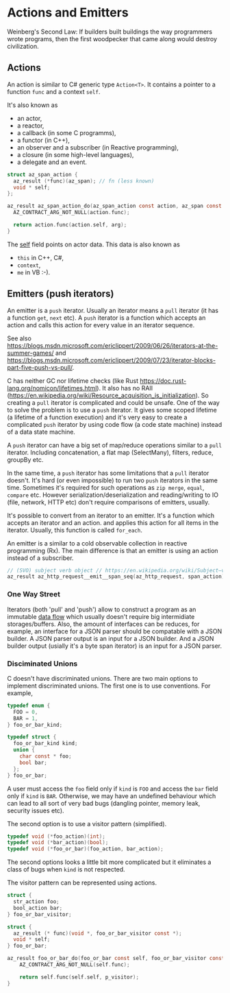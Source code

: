 # Actions and Emitters

Weinberg's Second Law: If builders built buildings the way programmers wrote programs, 
then the first woodpecker that came along would destroy civilization. 

## Actions

An action is similar to C# generic type `Action<T>`. It contains a pointer to a function `func` and a context `self`.

It's also known as 
- an actor,
- a reactor,
- a callback (in some C programms),
- a functor (in C++),
- an observer and a subscriber (in Reactive programming),
- a closure (in some high-level languages),
- a delegate and an event.

```c
struct az_span_action {
  az_result (*func)(az_span); // fn (less known)
  void * self;
};

az_result az_span_action_do(az_span_action const action, az_span const arg) {
  AZ_CONTRACT_ARG_NOT_NULL(action.func);

  return action.func(action.self, arg);
}
```

The [self](https://en.wikipedia.org/wiki/This_%28computer_programming%29) field points on actor data. 
This data is also known as 
- `this` in C++, C#,
- `context`,
- `me` in VB :-).

## Emitters (push iterators)

An emitter is a `push` iterator. Usually an iterator means a `pull` iterator (it has a function `get`, `next` etc).
A `push` iterator is a function which accepts an action and calls this action for every value in an iterator sequence.

See also https://blogs.msdn.microsoft.com/ericlippert/2009/06/26/iterators-at-the-summer-games/ and
https://blogs.msdn.microsoft.com/ericlippert/2009/07/23/iterator-blocks-part-five-push-vs-pull/.

C has neither GC nor lifetime checks (like Rust https://doc.rust-lang.org/nomicon/lifetimes.html). It also has no
RAII (https://en.wikipedia.org/wiki/Resource_acquisition_is_initialization). So creating a `pull` iterator is complicated and could be unsafe. One of the way to solve the problem is to use a `push` iterator. It gives some scoped lifetime (a lifetime of a function execution) and it's very easy to create a complicated `push` iterator by using code flow (a code state machine) instead of a data state machine.

A `push` iterator can have a big set of map/reduce operations similar to a `pull` iterator. Including concatenation, a flat map (SelectMany), filters, reduce, groupBy etc.

In the same time, a `push` iterator has some limitations that a `pull` iterator doesn't. It's hard (or even impossible) to run two `push` iterators in the same time. Sometimes it's required for such operations as `zip merge`, `equal`, `compare` etc. However serialization/deserialization and reading/writing to IO (file, network, HTTP etc) don't require comparisons of emitters, usually.

It's possible to convert from an iterator to an emitter. It's a function which accepts an iterator and an action. and applies this action for all items in the iterator. Usually, this function is called `for_each`.

An emitter is a similar to a cold observable collection in reactive programming (Rx). The main difference is that an emitter is using an action instead of a subscriber.

```c
// (SVO) subject verb object // https://en.wikipedia.org/wiki/Subject–verb–object
az_result az_http_request__emit__span_seq(az_http_request, span_action);
```

### One Way Street

Iterators (both 'pull' and 'push') allow to construct a program as an immutable [data flow](https://en.wikipedia.org/wiki/Dataflow) which 
usually doesn't require big intermidiate storages/buffers. Also, the amount of interfaces can be reduces, for example, an interface for 
a JSON parser should be compatable with a JSON builder. A JSON parser output is an input for a JSON builder. And a JSON builder output 
(usially it's a byte span iterator) is an input for a JSON parser.

### Disciminated Unions

C doesn't have discriminated unions. There are two main options to implement discriminated unions. The first one is to use conventions. For example,

```c
typedef enum {
  FOO = 0,
  BAR = 1,
} foo_or_bar_kind;

typedef struct {
  foo_or_bar_kind kind;
  union {
    char const * foo;
	bool bar;
  };
} foo_or_bar;
```

A user must access the `foo` field only if `kind` is `FOO` and access the `bar` field only if `kind` is `BAR`. 
Otherwise, we may have an undefined behaviour which can lead to all sort of very bad bugs (dangling pointer, 
memory leak, security issues etc).

The second option is to use a visitor pattern (simplified).

```c
typedef void (*foo_action)(int);
typedef void (*bar_action)(bool);
typedef void (*foo_or_bar)(foo_action, bar_action);
```

The second options looks a little bit more complicated but it eliminates a class of bugs when `kind` is not respected. 

The visitor pattern can be represented using actions. 

```c
struct {
  str_action foo;
  bool_action bar;
} foo_or_bar_visitor;

struct {
  az_result (* func)(void *, foo_or_bar_visitor const *);
  void * self;
} foo_or_bar;

az_result foo_or_bar_do(foo_or_bar const self, foo_or_bar_visitor const * p_visitor) {
	AZ_CONTRACT_ARG_NOT_NULL(self.func);

	return self.func(self.self, p_visitor);
}
```

